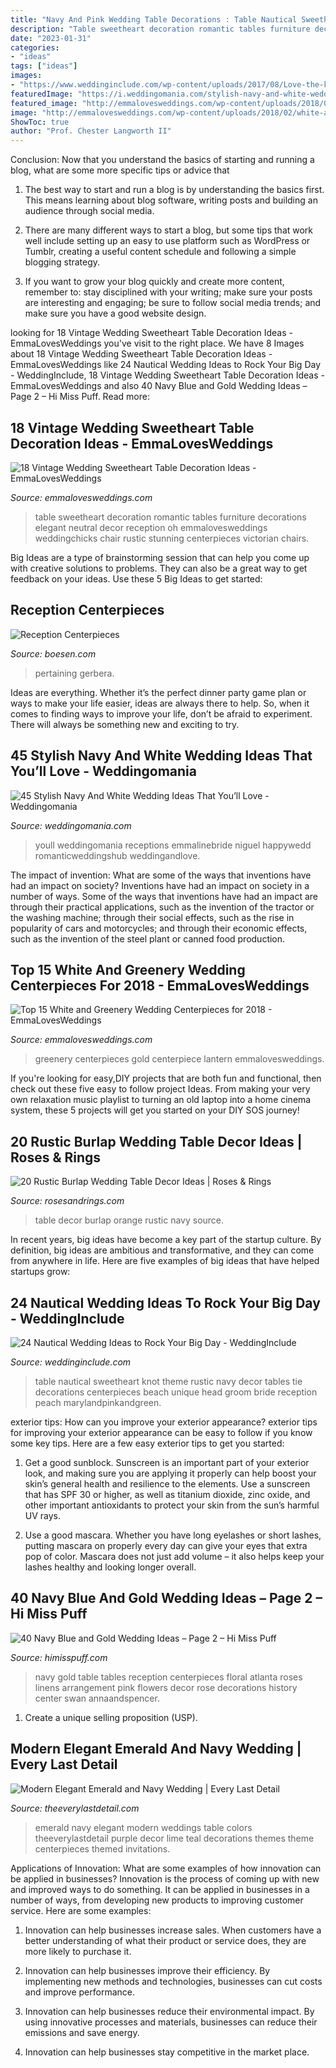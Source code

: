```yaml
---
title: "Navy And Pink Wedding Table Decorations : Table Nautical Sweetheart Knot Theme Rustic Navy Decor Tables Tie Decorations Centerpieces Beach Unique Head Groom Bride Reception Peach Marylandpinkandgreen"
description: "Table sweetheart decoration romantic tables furniture decorations elegant neutral decor reception oh emmalovesweddings weddingchicks chair rustic stunning centerpieces victorian chairs"
date: "2023-01-31"
categories:
- "ideas"
tags: ["ideas"]
images:
- "https://www.weddinginclude.com/wp-content/uploads/2017/08/Love-the-knot-decorating-the-sweetheart-table.jpg"
featuredImage: "https://i.weddingomania.com/stylish-navy-and-white-wedding-ideas-that-youll-love-30-500x750.jpg"
featured_image: "http://emmalovesweddings.com/wp-content/uploads/2018/02/white-and-greenery-wedding-centerpiece-with-gold-lantern.jpg"
image: "http://emmalovesweddings.com/wp-content/uploads/2018/02/white-and-greenery-wedding-centerpiece-with-gold-lantern.jpg"
ShowToc: true
author: "Prof. Chester Langworth II"
---
```



Conclusion: Now that you understand the basics of starting and running a blog, what are some more specific tips or advice that
1. The best way to start and run a blog is by understanding the basics first. This means learning about blog software, writing posts and building an audience through social media.
2. There are many different ways to start a blog, but some tips that work well include setting up an easy to use platform such as WordPress or Tumblr, creating a useful content schedule and following a simple blogging strategy.

3. If you want to grow your blog quickly and create more content, remember to: stay disciplined with your writing; make sure your posts are interesting and engaging; be sure to follow social media trends; and make sure you have a good website design.

	

		
looking for 18 Vintage Wedding Sweetheart Table Decoration Ideas - EmmaLovesWeddings you've visit to the right place. We have 8 Images about 18 Vintage Wedding Sweetheart Table Decoration Ideas - EmmaLovesWeddings like 24 Nautical Wedding Ideas to Rock Your Big Day - WeddingInclude, 18 Vintage Wedding Sweetheart Table Decoration Ideas - EmmaLovesWeddings and also 40 Navy Blue and Gold Wedding Ideas – Page 2 – Hi Miss Puff. Read more:
		
    
## 18 Vintage Wedding Sweetheart Table Decoration Ideas - EmmaLovesWeddings

<img loading=lazy src="http://emmalovesweddings.com/wp-content/uploads/2018/01/neutral-and-romantic-sweetheart-table-decoration-ideas.jpg" onerror="this.onerror=null;this.src='https://tse3.mm.bing.net/th?id=OIP.0WBZiGOGwSpKblEhYJOjuQHaLH&amp;pid=15.1';" alt="18 Vintage Wedding Sweetheart Table Decoration Ideas - EmmaLovesWeddings">

_Source: emmalovesweddings.com_

>table sweetheart decoration romantic tables furniture decorations elegant neutral decor reception oh emmalovesweddings weddingchicks chair rustic stunning centerpieces victorian chairs. 

	

Big Ideas are a type of brainstorming session that can help you come up with creative solutions to problems. They can also be a great way to get feedback on your ideas. Use these 5 Big Ideas to get started: 

    
## Reception Centerpieces

<img loading=lazy src="https://www.boesen.com/images/weddingGallery/DSC0042-Edit-12081583418-12082932216.jpg" onerror="this.onerror=null;this.src='https://tse2.mm.bing.net/th?id=OIP.Rzpgpdb7IGxoJc-nznmfHgHaLJ&amp;pid=15.1';" alt="Reception Centerpieces">

_Source: boesen.com_

>pertaining gerbera. 

	

Ideas are everything. Whether it’s the perfect dinner party game plan or ways to make your life easier, ideas are always there to help. So, when it comes to finding ways to improve your life, don’t be afraid to experiment. There will always be something new and exciting to try.

    
## 45 Stylish Navy And White Wedding Ideas That You’ll Love - Weddingomania

<img loading=lazy src="https://i.weddingomania.com/stylish-navy-and-white-wedding-ideas-that-youll-love-30-500x750.jpg" onerror="this.onerror=null;this.src='https://tse4.mm.bing.net/th?id=OIP.6b-HPurJXFyQXxFRjQBoOwHaLH&amp;pid=15.1';" alt="45 Stylish Navy And White Wedding Ideas That You’ll Love - Weddingomania">

_Source: weddingomania.com_

>youll weddingomania receptions emmalinebride niguel happywedd romanticweddingshub weddingandlove. 

	

The impact of invention: What are some of the ways that inventions have had an impact on society?
Inventions have had an impact on society in a number of ways. Some of the ways that inventions have had an impact are through their practical applications, such as the invention of the tractor or the washing machine; through their social effects, such as the rise in popularity of cars and motorcycles; and through their economic effects, such as the invention of the steel plant or canned food production.

    
## Top 15 White And Greenery Wedding Centerpieces For 2018 - EmmaLovesWeddings

<img loading=lazy src="http://emmalovesweddings.com/wp-content/uploads/2018/02/white-and-greenery-wedding-centerpiece-with-gold-lantern.jpg" onerror="this.onerror=null;this.src='https://tse1.mm.bing.net/th?id=OIP.byzfw9URNHw_7kQS8cJM9QHaLH&amp;pid=15.1';" alt="Top 15 White and Greenery Wedding Centerpieces for 2018 - EmmaLovesWeddings">

_Source: emmalovesweddings.com_

>greenery centerpieces gold centerpiece lantern emmalovesweddings. 

	

If you're looking for easy,DIY projects that are both fun and functional, then check out these five easy to follow project Ideas. From making your very own relaxation music playlist to turning an old laptop into a home cinema system, these 5 projects will get you started on your DIY SOS journey!

    
## 20 Rustic Burlap Wedding Table Decor Ideas | Roses &amp; Rings

<img loading=lazy src="http://www.rosesandrings.com/wp-content/uploads/2018/01/navy-and-orange-burlap-wedding-table-decor.jpg" onerror="this.onerror=null;this.src='https://tse4.mm.bing.net/th?id=OIP.IGcz_tVStrDDHDKtXvVfAgHaLG&amp;pid=15.1';" alt="20 Rustic Burlap Wedding Table Decor Ideas | Roses &amp; Rings">

_Source: rosesandrings.com_

>table decor burlap orange rustic navy source. 

	

In recent years, big ideas have become a key part of the startup culture. By definition, big ideas are ambitious and transformative, and they can come from anywhere in life. Here are five examples of big ideas that have helped startups grow: 

    
## 24 Nautical Wedding Ideas To Rock Your Big Day - WeddingInclude

<img loading=lazy src="https://www.weddinginclude.com/wp-content/uploads/2017/08/Love-the-knot-decorating-the-sweetheart-table.jpg" onerror="this.onerror=null;this.src='https://tse3.mm.bing.net/th?id=OIP.xyAHG9TLFlvYU30T6qGzbwAAAA&amp;pid=15.1';" alt="24 Nautical Wedding Ideas to Rock Your Big Day - WeddingInclude">

_Source: weddinginclude.com_

>table nautical sweetheart knot theme rustic navy decor tables tie decorations centerpieces beach unique head groom bride reception peach marylandpinkandgreen. 

	

exterior tips: How can you improve your exterior appearance?
exterior tips for improving your exterior appearance can be easy to follow if you know some key tips. Here are a few easy exterior tips to get you started:
1. Get a good sunblock. Sunscreen is an important part of your exterior look, and making sure you are applying it properly can help boost your skin’s general health and resilience to the elements. Use a sunscreen that has SPF 30 or higher, as well as titanium dioxide, zinc oxide, and other important antioxidants to protect your skin from the sun’s harmful UV rays.

2. Use a good mascara. Whether you have long eyelashes or short lashes, putting mascara on properly every day can give your eyes that extra pop of color. Mascara does not just add volume – it also helps keep your lashes healthy and looking longer overall.

    
## 40 Navy Blue And Gold Wedding Ideas – Page 2 – Hi Miss Puff

<img loading=lazy src="https://www.himisspuff.com/wp-content/uploads/2016/10/1920s-navy-and-gold-wedding-table.jpg" onerror="this.onerror=null;this.src='https://tse1.mm.bing.net/th?id=OIP.zoZdh6JdKrDxfzfIKZzFjwHaLG&amp;pid=15.1';" alt="40 Navy Blue and Gold Wedding Ideas – Page 2 – Hi Miss Puff">

_Source: himisspuff.com_

>navy gold table tables reception centerpieces floral atlanta roses linens arrangement pink flowers decor rose decorations history center swan annaandspencer. 

	

1. Create a unique selling proposition (USP).

    
## Modern Elegant Emerald And Navy Wedding | Every Last Detail

<img loading=lazy src="https://s3-us-east-2.amazonaws.com/eldmedia/wp-content/uploads/2013/11/Modern-Elegant-Green-and-Navy-Wedding_0023.jpg" onerror="this.onerror=null;this.src='https://tse2.mm.bing.net/th?id=OIP.Px7nUEQctWUdhsRqJfRYywHaLH&amp;pid=15.1';" alt="Modern Elegant Emerald and Navy Wedding | Every Last Detail">

_Source: theeverylastdetail.com_

>emerald navy elegant modern weddings table colors theeverylastdetail purple decor lime teal decorations themes theme centerpieces themed invitations. 

	

Applications of Innovation: What are some examples of how innovation can be applied in businesses?
Innovation is the process of coming up with new and improved ways to do something. It can be applied in businesses in a number of ways, from developing new products to improving customer service. Here are some examples:
1. Innovation can help businesses increase sales. When customers have a better understanding of what their product or service does, they are more likely to purchase it.

2. Innovation can help businesses improve their efficiency. By implementing new methods and technologies, businesses can cut costs and improve performance.

3. Innovation can help businesses reduce their environmental impact. By using innovative processes and materials, businesses can reduce their emissions and save energy.

4. Innovation can help businesses stay competitive in the market place.

